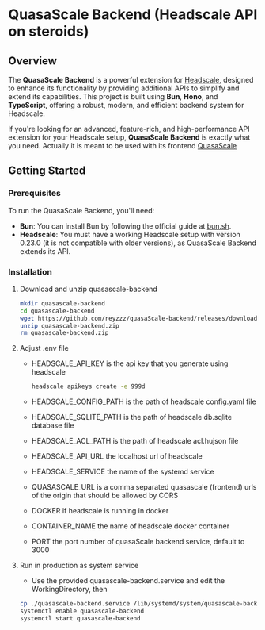 # QuasaScale Backend (Headscale API on steroids)

## Overview

The **QuasaScale Backend** is a powerful extension for [Headscale](https://github.com/juanfont/headscale), designed to enhance its functionality by providing additional APIs to simplify and extend its capabilities. This project is built using **Bun**, **Hono**, and **TypeScript**, offering a robust, modern, and efficient backend system for Headscale.

If you're looking for an advanced, feature-rich, and high-performance API extension for your Headscale setup, **QuasaScale Backend** is exactly what you need.
Actually it is meant to be used with its frontend [QuasaScale ](https://github.com/reyzzz/quasaScale)

## Getting Started

### Prerequisites

To run the QuasaScale Backend, you'll need:

- **Bun**: You can install Bun by following the official guide at [bun.sh](https://bun.sh/).
- **Headscale**: You must have a working Headscale setup with version 0.23.0 (it is not compatible with older versions), as QuasaScale Backend extends its API.
### Installation

1. Download and unzip quasascale-backend

   ```bash
   mkdir quasascale-backend
   cd quasascale-backend
   wget https://github.com/reyzzz/quasaScale-backend/releases/download/v0.23.0-beta.2/quasascale-backend.zip
   unzip quasascale-backend.zip
   rm quasascale-backend.zip
   ```

1. Adjust .env file
   - HEADSCALE_API_KEY is the api key that you generate using headscale

      ```bash
      headscale apikeys create -e 999d
      ```
   - HEADSCALE_CONFIG_PATH is the path of headscale config.yaml file
   - HEADSCALE_SQLITE_PATH is the path of headscale db.sqlite database file
   - HEADSCALE_ACL_PATH is the path of headscale acl.hujson file
   - HEADSCALE_API_URL the localhost url of headscale
   - HEADSCALE_SERVICE the name of the systemd service
   - QUASASCALE_URL is a comma separated quasascale (frontend) urls of the origin that should be allowed by CORS
   - DOCKER if headscale is running in docker
   - CONTAINER_NAME the name of headscale docker container
   - PORT the port number of quasaScale backend service, default to 3000

1. Run in production as system service
   - Use the provided quasascale-backend.service and edit the WorkingDirectory, then

   ```bash
   cp ./quasascale-backend.service /lib/systemd/system/quasascale-backend.service
   systemctl enable quasascale-backend
   systemctl start quasascale-backend
   ```
